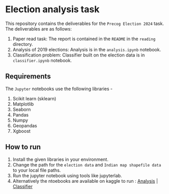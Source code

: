 # Election analysis task

This repository contains the deliverables for the `Precog Election 2024` task. The deliverables are as follows:

1. Paper read task: The report is contained in the `README` in the `reading` directory.
2. Analysis of 2019 elections: Analysis is in the `analysis.ipynb` notebook.
3. Classification problem: Classifier built on the election data is in `classifier.ipynb` notebook.

## Requirements

The `Jupyter` notebooks use the following libraries -

1. Scikit learn (sklearn)
2. Matplotlib
3. Seaborn
4. Pandas
5. Numpy
6. Geopandas
7. Xgboost

## How to run

1. Install the given libraries in your environment.
2. Change the path for the `election data` and `Indian map shapefile data` to your local file paths.
3. Run the jupyter notebook using tools like jupyterlab.
4. Alternatively the ntoebooks are available on kaggle to run : [Analysis](https://www.kaggle.com/code/sintax123/general-election-19-analysis) | [Classifier](https://www.kaggle.com/code/sintax123/general-election-classifier)
